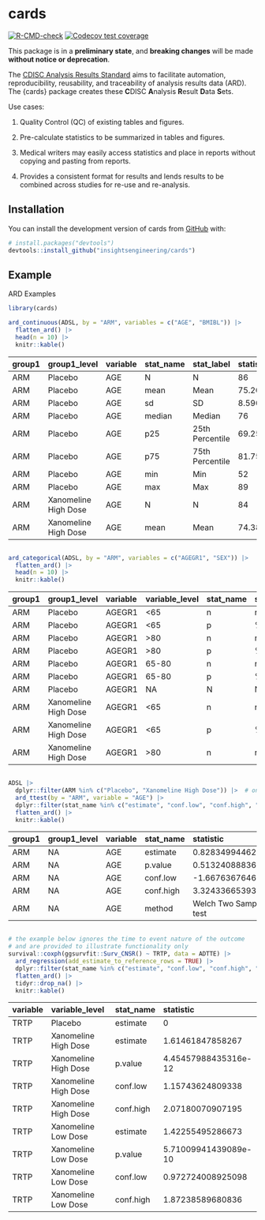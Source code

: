 
<!-- README.md is generated from README.Rmd. Please edit that file -->

# cards

<!-- badges: start -->

[![R-CMD-check](https://github.com/insightsengineering/cards/actions/workflows/R-CMD-check.yaml/badge.svg)](https://github.com/insightsengineering/cards/actions/workflows/R-CMD-check.yaml)
[![Codecov test
coverage](https://codecov.io/gh/insightsengineering/cards/branch/main/graph/badge.svg)](https://app.codecov.io/gh/insightsengineering/cards?branch=main)
<!-- badges: end -->

This package is in a **preliminary state**, and **breaking changes**
will be made **without notice or deprecation**.

The [CDISC Analysis Results
Standard](https://www.cdisc.org/standards/foundational/analysis-results-standards)
aims to facilitate automation, reproducibility, reusability, and
traceability of analysis results data (ARD). The {cards} package creates
these **C**DISC **A**nalysis **R**esult **D**ata **S**ets.

Use cases:

1.  Quality Control (QC) of existing tables and figures.

2.  Pre-calculate statistics to be summarized in tables and figures.

3.  Medical writers may easily access statistics and place in reports
    without copying and pasting from reports.

4.  Provides a consistent format for results and lends results to be
    combined across studies for re-use and re-analysis.

## Installation

You can install the development version of cards from
[GitHub](https://github.com/) with:

``` r
# install.packages("devtools")
devtools::install_github("insightsengineering/cards")
```

## Example

ARD Examples

``` r
library(cards)

ard_continuous(ADSL, by = "ARM", variables = c("AGE", "BMIBL")) |> 
  flatten_ard() |> 
  head(n = 10) |> 
  knitr::kable()
```

| group1 | group1_level         | variable | stat_name | stat_label      | statistic        | warning | error |
|:-------|:---------------------|:---------|:----------|:----------------|:-----------------|:--------|:------|
| ARM    | Placebo              | AGE      | N         | N               | 86               | NA      | NA    |
| ARM    | Placebo              | AGE      | mean      | Mean            | 75.2093023255814 | NA      | NA    |
| ARM    | Placebo              | AGE      | sd        | SD              | 8.59016712714193 | NA      | NA    |
| ARM    | Placebo              | AGE      | median    | Median          | 76               | NA      | NA    |
| ARM    | Placebo              | AGE      | p25       | 25th Percentile | 69.25            | NA      | NA    |
| ARM    | Placebo              | AGE      | p75       | 75th Percentile | 81.75            | NA      | NA    |
| ARM    | Placebo              | AGE      | min       | Min             | 52               | NA      | NA    |
| ARM    | Placebo              | AGE      | max       | Max             | 89               | NA      | NA    |
| ARM    | Xanomeline High Dose | AGE      | N         | N               | 84               | NA      | NA    |
| ARM    | Xanomeline High Dose | AGE      | mean      | Mean            | 74.3809523809524 | NA      | NA    |

``` r

ard_categorical(ADSL, by = "ARM", variables = c("AGEGR1", "SEX")) |> 
  flatten_ard() |> 
  head(n = 10) |> 
  knitr::kable()
```

| group1 | group1_level         | variable | variable_level | stat_name | stat_label | statistic         | warning | error |
|:-------|:---------------------|:---------|:---------------|:----------|:-----------|:------------------|:--------|:------|
| ARM    | Placebo              | AGEGR1   | \<65           | n         | n          | 14                | NA      | NA    |
| ARM    | Placebo              | AGEGR1   | \<65           | p         | %          | 0.162790697674419 | NA      | NA    |
| ARM    | Placebo              | AGEGR1   | \>80           | n         | n          | 30                | NA      | NA    |
| ARM    | Placebo              | AGEGR1   | \>80           | p         | %          | 0.348837209302326 | NA      | NA    |
| ARM    | Placebo              | AGEGR1   | 65-80          | n         | n          | 42                | NA      | NA    |
| ARM    | Placebo              | AGEGR1   | 65-80          | p         | %          | 0.488372093023256 | NA      | NA    |
| ARM    | Placebo              | AGEGR1   | NA             | N         | N          | 86                | NA      | NA    |
| ARM    | Xanomeline High Dose | AGEGR1   | \<65           | n         | n          | 11                | NA      | NA    |
| ARM    | Xanomeline High Dose | AGEGR1   | \<65           | p         | %          | 0.130952380952381 | NA      | NA    |
| ARM    | Xanomeline High Dose | AGEGR1   | \>80           | n         | n          | 18                | NA      | NA    |

``` r

ADSL |>
  dplyr::filter(ARM %in% c("Placebo", "Xanomeline High Dose")) |>  # only only two groups for a t-test
  ard_ttest(by = "ARM", variable = "AGE") |> 
  dplyr::filter(stat_name %in% c("estimate", "conf.low", "conf.high", "p.value", "method")) |> 
  flatten_ard() |> 
  knitr::kable()
```

| group1 | group1_level | variable | stat_name | statistic               | warning | error |
|:-------|:-------------|:---------|:----------|:------------------------|:--------|:------|
| ARM    | NA           | AGE      | estimate  | 0.828349944629011       | NA      | NA    |
| ARM    | NA           | AGE      | p.value   | 0.513240888362863       | NA      | NA    |
| ARM    | NA           | AGE      | conf.low  | -1.66763676468001       | NA      | NA    |
| ARM    | NA           | AGE      | conf.high | 3.32433665393803        | NA      | NA    |
| ARM    | NA           | AGE      | method    | Welch Two Sample t-test | NA      | NA    |

``` r

# the example below ignores the time to event nature of the outcome
# and are provided to illustrate functionality only
survival::coxph(ggsurvfit::Surv_CNSR() ~ TRTP, data = ADTTE) |>
  ard_regression(add_estimate_to_reference_rows = TRUE) |> 
  dplyr::filter(stat_name %in% c("estimate", "conf.low", "conf.high", "p.value")) |> 
  flatten_ard() |> 
  tidyr::drop_na() |>
  knitr::kable()
```

| variable | variable_level       | stat_name | statistic            |
|:---------|:---------------------|:----------|:---------------------|
| TRTP     | Placebo              | estimate  | 0                    |
| TRTP     | Xanomeline High Dose | estimate  | 1.61461847858267     |
| TRTP     | Xanomeline High Dose | p.value   | 4.45457988435316e-12 |
| TRTP     | Xanomeline High Dose | conf.low  | 1.15743624809338     |
| TRTP     | Xanomeline High Dose | conf.high | 2.07180070907195     |
| TRTP     | Xanomeline Low Dose  | estimate  | 1.42255495286673     |
| TRTP     | Xanomeline Low Dose  | p.value   | 5.71009941439089e-10 |
| TRTP     | Xanomeline Low Dose  | conf.low  | 0.972724008925098    |
| TRTP     | Xanomeline Low Dose  | conf.high | 1.87238589680836     |
